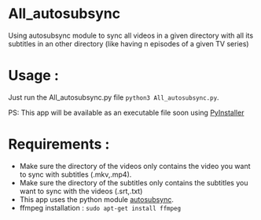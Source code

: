 # All_autosubsync

Using autosubsync module to sync all videos in a given directory with all its subtitles in an other directory (like having n episodes of a given TV series)

# Usage :

Just run the All_autosubsync.py file ``` python3 All_autosubsync.py ```.

PS: This app will be available as an executable file soon using [PyInstaller](https://pypi.org/project/pyinstaller/)

# Requirements :

* Make sure the directory of the videos only contains the video you want to sync with subtitles (.mkv,.mp4).
* Make sure the directory of the subtitles only contains the subtitles you want to sync with the videos (.srt,.txt)
* This app uses the python module [autosubsync](https://github.com/oseiskar/autosubsync).
* ffmpeg installation :
``` sudo apt-get install ffmpeg ```
